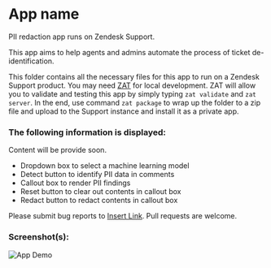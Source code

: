 # App name

PII redaction app runs on Zendesk Support.

This app aims to help agents and admins automate the process of ticket de-identification.

This folder contains all the necessary files for this app to run on a Zendesk Support product. You may need [ZAT](https://developer.zendesk.com/apps/docs/developer-guide/zat) for local development. ZAT will allow you to validate and testing this app by simply typing `zat validate` and `zat server`. In the end, use command `zat package` to wrap up the folder to a zip file and upload to the Support instance and install it as a private app.

### The following information is displayed:
Content will be provide soon.

* Dropdown box to select a machine learning model
* Detect button to identify PII data in comments
* Callout box to render PII findings
* Reset button to clear out contents in callout box
* Redact button to redact contents in callout box

Please submit bug reports to [Insert Link](https://github.com/gabechu/pii_recognition/issues). Pull requests are welcome.

### Screenshot(s):
![App Demo](../assets/app_demo.gif?raw=true)
